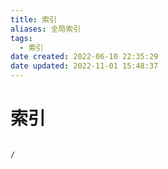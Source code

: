 ```yaml
---
title: 索引
aliases: 全局索引
tags:
  - 索引
date created: 2022-06-10 22:35:29
date updated: 2022-11-01 15:48:37
---
```


# 索引

```ActivityHistory

/

```
